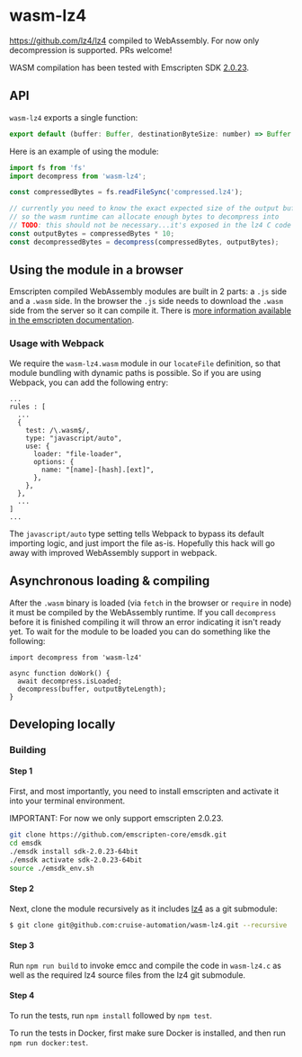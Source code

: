 # wasm-lz4

https://github.com/lz4/lz4 compiled to WebAssembly. For now only decompression is supported. PRs welcome!

WASM compilation has been tested with Emscripten SDK [2.0.23](https://github.com/emscripten-core/emsdk/tree/2.0.23).

## API

`wasm-lz4` exports a single function:

```js
export default (buffer: Buffer, destinationByteSize: number) => Buffer
```

Here is an example of using the module:

```js
import fs from 'fs'
import decompress from 'wasm-lz4';

const compressedBytes = fs.readFileSync('compressed.lz4');

// currently you need to know the exact expected size of the output buffer
// so the wasm runtime can allocate enough bytes to decompress into
// TODO: this should not be necessary...it's exposed in the lz4 C code
const outputBytes = compressedBytes * 10;
const decompressedBytes = decompress(compressedBytes, outputBytes);
```

## Using the module in a browser

Emscripten compiled WebAssembly modules are built in 2 parts: a `.js` side and a `.wasm` side.  In the browser the `.js` side needs to download the `.wasm` side from the server so it can compile it.  There is [more information available in the emscripten documentation](https://kripken.github.io/emscripten-site/docs/compiling/Deploying-Pages.html).

### Usage with Webpack

We require the `wasm-lz4.wasm` module in our `locateFile` definition, so that module bundling with dynamic paths is possible. So if you are using Webpack, you can add the following entry:

```
...
rules : [
  ...
  {
    test: /\.wasm$/,
    type: "javascript/auto",
    use: {
      loader: "file-loader",
      options: {
        name: "[name]-[hash].[ext]",
      },
    },
  },
  ...
]
...
 ```

The `javascript/auto` type setting tells Webpack to bypass its default importing logic, and just import the file as-is. Hopefully this hack will go away with improved WebAssembly support in webpack.

## Asynchronous loading & compiling

After the `.wasm` binary is loaded (via `fetch` in the browser or `require` in node) it must be compiled by the WebAssembly runtime.  If you call `decompress` before it is finished compiling it will throw an error indicating it isn't ready yet.  To wait for the module to be loaded you can do something like the following:

```
import decompress from 'wasm-lz4'

async function doWork() {
  await decompress.isLoaded;
  decompress(buffer, outputByteLength);
}
```

## Developing locally

### Building

#### Step 1

First, and most importantly, you need to install emscripten and activate it into your terminal environment.

IMPORTANT: For now we only support emscripten 2.0.23.

```sh
git clone https://github.com/emscripten-core/emsdk.git
cd emsdk
./emsdk install sdk-2.0.23-64bit
./emsdk activate sdk-2.0.23-64bit
source ./emsdk_env.sh
```

#### Step 2

Next, clone the module recursively as it includes [lz4](https://github.com/lz4/lz4) as a git submodule:

```sh
$ git clone git@github.com:cruise-automation/wasm-lz4.git --recursive
```

#### Step 3

Run `npm run build` to invoke emcc and compile the code in `wasm-lz4.c` as well as the required lz4 source files from the lz4 git submodule.

#### Step 4

To run the tests, run `npm install` followed by `npm test`.

To run the tests in Docker, first make sure Docker is installed, and then run `npm run docker:test`.
